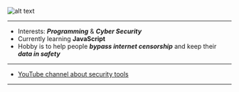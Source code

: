  ![alt text](https://github.com/autopilotcode/My_Learning_Templates/blob/main/Andrii%20Faieiev.png)
 
---
- Interests: **_Programming_** & **_Cyber Security_**
- Currently learning **JavaScript**
- Hobby is to help people **_bypass internet censorship_** and keep their **_data in safety_**
---
- [YouTube channel about security tools](https://www.youtube.com/channel/UCY_2FuUykbrEGUoOtsskT1A)
---
<!---
autopilotcode/autopilotcode is a ✨ special ✨ repository because its `README.md` (this file) appears on your GitHub profile.
You can click the Preview link to take a look at your changes.
--->
